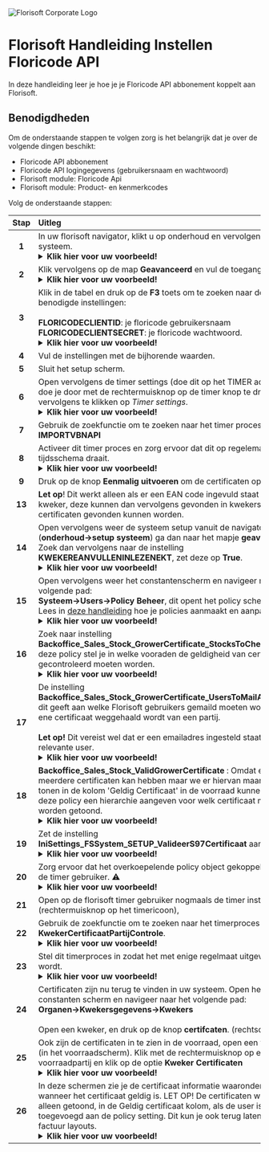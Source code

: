 <img src="../../fslogo.png" alt="Florisoft Corporate Logo">

# Florisoft Handleiding Instellen Floricode API

In deze handleiding leer je hoe je je Floricode API abbonement koppelt aan Florisoft. 

## Benodigdheden

Om de onderstaande stappen te volgen zorg is het belangrijk dat je over de volgende dingen beschikt:

- Floricode API abbonement
- Floricode API logingegevens (gebruikersnaam en wachtwoord)
- Florisoft module: Floricode Api
- Florisoft module: Product- en kenmerkcodes

Volg de onderstaande stappen:

|Stap|Uitleg|
|:-:|:--|
|**1**|In uw florisoft navigator, klikt u op onderhoud en vervolgens op setup systeem.<details><summary><b>Klik hier voor uw voorbeeld!</b></summary><img src="Media/NL/13.jpg"></details>|
|**2**|Klik vervolgens op de map **Geavanceerd** en vul de toegangscode in.<details><summary><b>Klik hier voor uw voorbeeld!</b></summary><img src="Media/NL/13.jpg"></details>|
|**3**|Klik in de tabel en druk op de **F3** toets om te zoeken naar de benodigde instellingen:<br><br>**FLORICODECLIENTID**: je floricode gebruikersnaam <Br>**FLORICODECLIENTSECRET**: je floricode wachtwoord.<details><summary><b>Klik hier voor uw voorbeeld!</b></summary><img src="Media/NL/14.png"></details>|
|**4**|Vul de instellingen met de bijhorende waarden.|
|**5**|Sluit het setup scherm.|
|**6**|Open vervolgens de timer settings (doe dit op het TIMER account), dit doe je door met de rechtermuisknop op de timer knop te drukken, en vervolgens te klikken op *Timer settings*.<details><summary><b>Klik hier voor uw voorbeeld!</b></summary><img src="Media/NL/15.png"></details>|
|**7**|Gebruik de zoekfunctie om te zoeken naar het timer proces:<br>**IMPORTVBNAPI**|
|**8**|Activeer dit timer proces en zorg ervoor dat dit op regelematig tijdsschema draait.<details><summary><b>Klik hier voor uw voorbeeld!</b></summary><img src="Media/NL/image-1.png"></details>|
|**9**|Druk op de knop **Eenmalig uitvoeren** om de certificaten op te halen. |
|**13**|**Let op**! Dit werkt alleen als er een EAN code ingevuld staat bij de kweker, deze kunnen dan vervolgens gevonden in kwekerstabel de certificaten gevonden kunnen worden.|
|**14**|Open vervolgens weer de systeem setup vanuit de navigator (**onderhoud→setup systeem**) ga dan naar het mapje **geavanceerd**. Zoek dan vervolgens naar de instelling **KWEKEREANVULLENINLEZENEKT**, zet deze op **True**.<details><summary><b>Klik hier voor uw voorbeeld!</b></summary><img src="Media/NL/13.jpg"></details> |
|**15**|Open vervolgens weer het constantenscherm en navigeer naar het volgende pad:<br>**Systeem→Users→Policy Beheer**, dit opent het policy scherm. <br>Lees in [deze handleiding](https://github.com/florisoft/User.Manuals/blob/main/CLOUD%20APPLICATIONS/Server%20Management%20API%20(M212)/M212%20-%20API%20Policies%20NL.md) hoe je policies aanmaakt en aanpast.<details><summary><b>Klik hier voor uw voorbeeld!</b></summary><img src="Media/NL/16.png"></details> |
|**16**|Zoek naar instelling **Backoffice_Sales_Stock_GrowerCertificate_StocksToCheck**, met deze policy stel je in welke vooraden de geldigheid van certificaten gecontroleerd moeten worden.<details><summary><b>Klik hier voor uw voorbeeld!</b></summary><img src="Media/NL/17.png"></details>|
|**17**|De instelling **Backoffice_Sales_Stock_GrowerCertificate_UsersToMailAfterCheck**, dit geeft aan welke Florisoft gebruikers gemaild moeten worden nadat ene certificaat weggehaald wordt van een partij.<Br><br>**Let op!** Dit vereist wel dat er een emailadres ingesteld staat bij de relevante user.<details><summary><b>Klik hier voor uw voorbeeld!</b></summary><img src="Media/NL/17.png"></details>||
|**18**|**Backoffice_Sales_Stock_ValidGrowerCertificate** :  Omdat een kweker meerdere certificaten kan hebben maar we er hiervan maar 1 kunnen tonen in de kolom 'Geldig Certificaat' in de voorraad kunnen we in deze policy een hierarchie aangeven voor welk certificaat moet worden getoond.<details><summary><b>Klik hier voor uw voorbeeld!</b></summary><img src="Media/NL/17.png"></details>|
|**19**|Zet de instelling **IniSettings_FSSystem_SETUP_ValideerS97Certificaat** aan.<details><summary><b>Klik hier voor uw voorbeeld!</b></summary><img src="Media/NL/18.png"></details>||
|**20**|Zorg ervoor dat het overkoepelende policy object gekoppeld staat aan de timer gebruiker. :warning:<details><summary><b>Klik hier voor uw voorbeeld!</b></summary><img src="Media/NL/19.png"></details>|
|**21**|Open op de florisoft timer gebruiker nogmaals de timer instellingen (rechtermuisknop op het timericoon), |
|**22**|Gebruik de zoekfunctie om te zoeken naar het timerproces **KwekerCertificaatPartijControle**.<details><summary><b>Klik hier voor uw voorbeeld!</b></summary><img src="Media/NL/15.png"></details>||
|**23**|Stel dit timerproces in zodat het met enige regelmaat uitgevoerd wordt.<details><summary><b>Klik hier voor uw voorbeeld!</b></summary><img src="Media/NL/20.png"></details>||
|**24**|Certificaten zijn nu terug te vinden in uw systeem. Open het constanten scherm en navigeer naar het volgende pad:<Br>**Organen→Kwekersgegevens→Kwekers**<br><br>Open een kweker, en druk op de knop **certifcaten**. (rechtsonderin)|
|**25**|Ook zijn de certificaten in te zien in de voorraad, open een voorraad (in het voorraadscherm). Klik met de rechtermuisknop op een voorraadpartij en klik op de optie **Kweker Certificaten**<details><summary><b>Klik hier voor uw voorbeeld!</b></summary><img src="Media/NL/image-2.png"></details>|
|**26**|In deze schermen zie je de certificaat informatie waaronder het ID, en wanneer het certificaat geldig is. LET OP! De certificaten worden alleen getoond, in de Geldig certificaat kolom, als de user is toegevoegd aan de policy setting. Dit kun je ook terug laten komen in factuur layouts. <details><summary><b>Klik hier voor uw voorbeeld!</b></summary><img src="Media/NL/image-3.png"></details>|
